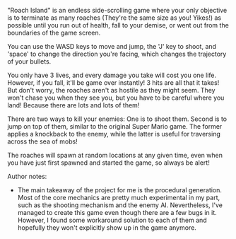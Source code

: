 "Roach Island" is an endless side-scrolling game where your only objective is to terminate as many roaches (They're the same size as you! Yikes!) as possible until you run out of health, fall to your demise, or went out from the boundaries of the game screen.

You can use the WASD keys to move and jump, the 'J' key to shoot, and 'space' to change the direction you're facing, which changes the trajectory of your bullets.

You only have 3 lives, and every damage you take will cost you one life. However, if you fall, it'll be game over instantly! 3 hits are all that it takes! But don't worry, the roaches aren't as hostile as they might seem. They won't chase you when they see you, but you have to be careful where you land! Because there are lots and lots of them!

There are two ways to kill your enemies: One is to shoot them. Second is to jump on top of them, similar to the original Super Mario game. The former applies a knockback to the enemy, while the latter is useful for traversing across the sea of mobs!

The roaches will spawn at random locations at any given time, even when you have just first spawned and started the game, so always be alert!

Author notes:
- The main takeaway of the project for me is the procedural generation. Most of the core mechanics are pretty much experimental in my part, such as the shooting mechanism and the enemy AI. Nevertheless, I've managed to create this game even though there are a few bugs in it. However, I found some workaround solution to each of them and hopefully they won't explicitly show up in the game anymore.
